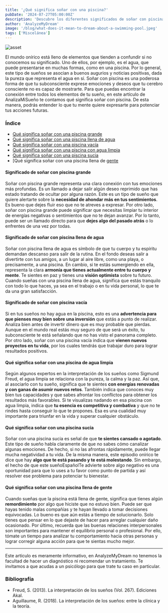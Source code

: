 ```yaml
---
title: '¿Qué significa soñar con una piscina?'
pubDate: '2024-07-27T05:00:00Z'
description: 'Descubre los diferentes significados de soñar con piscina, desde piscina llena de agua hasta piscina vacía, y cómo interpretar estos sueños.'
author: 'AnalyzeMyDream'
image: '/blog/what-does-it-mean-to-dream-about-a-swimming-pool.jpeg'
tags: ['Miscelánea']
---
```


![asset](/blog/what-does-it-mean-to-dream-about-a-swimming-pool.jpeg)

El mundo onírico está lleno de elementos que tienden a confundir si no conocemos su significado. Uno de ellos, por ejemplo, es el agua, que puede presentarse en muchas formas, como en una piscina. Por lo general, este tipo de sueños se asocian a buenos augurios y noticias positivas, dada la pureza que representa el agua en sí. Soñar con piscina es una poderosa forma de que tu subconsciente exprese emociones y deseos que tu cerebro consciente no es capaz de mostrarte. Para que puedas encontrar la conexión entre todos los elementos de tu sueño, en este artículo de AnalizaMiSueño te contamos qué significa soñar con piscina. De esta manera, podrás entender lo que tu mente quiere expresarte para potenciar tus acciones futuras.

### Índice

- [Qué significa soñar con una piscina grande](#que-significa-soñar-con-una-piscina-grande)
- [Qué significa soñar con una piscina llena de agua](#que-significa-soñar-con-una-piscina-llena-de-agua)
- [Qué significa soñar con una piscina vacía](#que-significa-soñar-con-una-piscina-vacia)
- [Qué significa soñar con una piscina con agua limpia](#que-significa-soñar-con-una-piscina-con-agua-limpia)
- [Qué significa soñar con una piscina sucia](#que-significa-soñar-con-una-piscina-sucia)
- [Qué significa soñar con una piscina llena de [gente](#que-significa-soñar-con-una-piscina-llena-de-gente)

#### Significado de soñar con piscina grande

Soñar con piscina grande representa una clara conexión con tus emociones más profundas. Es un llamado a dejar salir algún deseo reprimido que has estado tratando de ocultar por alguna razón. Este es un tipo de sueño que quiere alertarte sobre la **necesidad de ahondar más en tus sentimientos**. Es bueno que dejes fluir eso que no te atreves a expresar. 
Por otro lado, soñar con piscina grande puede significar que necesitas limpiar tu interior de energías negativas o sentimientos que no te dejan avanzar. Por lo tanto, puede ser un llamado directo para que **dejes algo del pasado atrás** o lo enfrentes de una vez por todas. 

#### Significado de soñar con piscina llena de agua

Soñar con piscina llena de agua es símbolo de que tu cuerpo y tu espíritu demandan descanso para salir de la rutina. En el fondo deseas salir a divertirte con tus amigos, a un lugar al aire libre, como una playa, o precisamente, a una piscina. 
En cambio, si te estás sumergiendo en ella, representa la clara **armonía que tienes actualmente entre tu cuerpo y mente**. Te sientes en paz y tienes una **visión optimista** sobre tu futuro. Cuando sueñas con una piscina llena de agua, significa que estás tranquilo con todo lo que haces, ya sea en el trabajo o en tu vida personal, lo que te da una gran satisfacción. 

#### Significado de soñar con piscina vacía

Si en tus sueños no hay agua en la piscina, esto es una **advertencia para que pienses muy bien sobre una inversión** que estás a punto de realizar. Analiza bien antes de invertir dinero que es muy probable que pierdas. Aunque en el mundo real estás muy seguro de que será un éxito, tu subconsciente te está señalando que no has visto el panorama completo. Por otro lado, soñar con una piscina vacía indica que **vienen nuevos proyectos en tu vida**, por los cuales tendrás que trabajar duro para lograr resultados positivos.

#### Qué significa soñar con una piscina de agua limpia

Según algunos expertos en la interpretación de los sueños como Sigmund Freud, el agua limpia se relaciona con la pureza, la calma y la paz. Así que, al asociarlo con tu sueño, significa que te sientes **con energías renovadas y con ganas de asumir nuevos retos**. También indica que conoces muy bien tus capacidades y que sabes afrontar los conflictos para obtener los resultados más favorables. 
Si te visualizas nadando en esa piscina con agua limpia, indica que **tu esencia es competitiva y combativa** y que no te rindes hasta conseguir lo que te propones. Esa es una cualidad muy importante para triunfar en la vida y superar cualquier obstáculo. 

#### Qué significa soñar con una piscina sucia

Soñar con una piscina sucia es señal de que **te sientes cansado o agotado**. Este tipo de sueño habla claramente de que no sabes cómo canalizar algunas emociones. De hecho, si no las afrontas rápidamente, puede llegar mucha negatividad a tu vida. 
De la misma manera, este episodio onírico te dice que hay **algo que te está pasando y te está molestando**. Sin embargo, el hecho de que este sueñoEspañolTe advierte sobre algo negativo es una oportunidad para que lo uses a tu favor como punto de partida y así resolver ese problema para potenciar tu bienestar.

#### Qué significa soñar con una piscina llena de gente

Cuando sueñas que la piscina está llena de gente, significa que tienes algún **remordimiento** por algo que hiciste que no estuvo bien. Puede ser que hayas tenido malas compañías y te hayan llevado a tomar decisiones equivocadas. Lo bueno es que aún estás a tiempo de solucionarlo. Solo tienes que pensar en lo que dejaste de hacer para arreglar cualquier daño ocasionado. 
Por último, recuerda que las buenas relaciones interpersonales son importantes para mantener el equilibrio personal o profesional. Por ello, tómate un tiempo para analizar tu comportamiento hacia otras personas y lograr corregir alguna acción para que te sientas mucho mejor.

---

Este artículo es meramente informativo, en AnalyzeMyDream no tenemos la facultad de hacer un diagnóstico ni recomendar un tratamiento. Te invitamos a que acudas a un psicólogo para que trate tu caso en particular.

### Bibliografía

- Freud, S. (2013). La interpretación de los sueños (Vol. 267). Ediciones Akal.
- Aguillaume, R. (2018). La interpretación de los sueños: entre la clínica y la teoría.